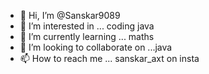 - 👋 Hi, I’m @Sanskar9089
- 👀 I’m interested in ... coding java 
- 🌱 I’m currently learning ... maths
- 💞️ I’m looking to collaborate on ...java 
- 📫 How to reach me ... sanskar_axt on insta

<!---
Sanskar9089/Sanskar9089 is a ✨ special ✨ repository because its `README.md` (this file) appears on your GitHub profile.
You can click the Preview link to take a look at your changes.
--->
